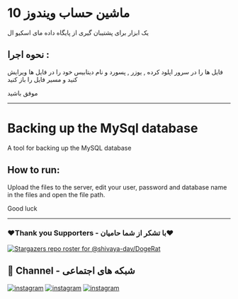 # ماشین حساب ویندوز 10

یک ابزار برای پشتیبان گیری از پایگاه داده مای اسکیو ال  

## نحوه اجرا : 

فایل ها را در سرور اپلود کرده , یوزر , پسورد و نام دیتابیس خود را در فایل ها ویرایش کنید و مسیر فایل را باز کنید

موفق باشید

-------------------------------------------------------------------------

# Backing up the MySql database


A tool for backing up the MySQL database

## How to run:

Upload the files to the server, edit your user, password and database name in the files and open the file path.

Good luck

-------------------------------------------------------------------------

### ❤️Thank you Supporters - با تشکر از شما حامیان❤️
[![Stargazers repo roster for @shivaya-dav/DogeRat](https://reporoster.com/stars/dark/malbo-dev/backupMySql)](https://github.com/malbo-dev/backupMySql/stargazers)

## 🔗 Channel - شبکه های اجتماعی
[![instagram](https://img.shields.io/badge/Channel-Telegram-blue)](https://t.me/Malbo_Dev)
[![instagram](https://img.shields.io/badge/Channel-Youtube-red)](https://www.youtube.com/channel/UCRXB3lWiZHPwfgcXMjfUzYA)
[![instagram](https://img.shields.io/badge/Channel-Instagram-pink)](https://instagram.com/malbo.dev)
